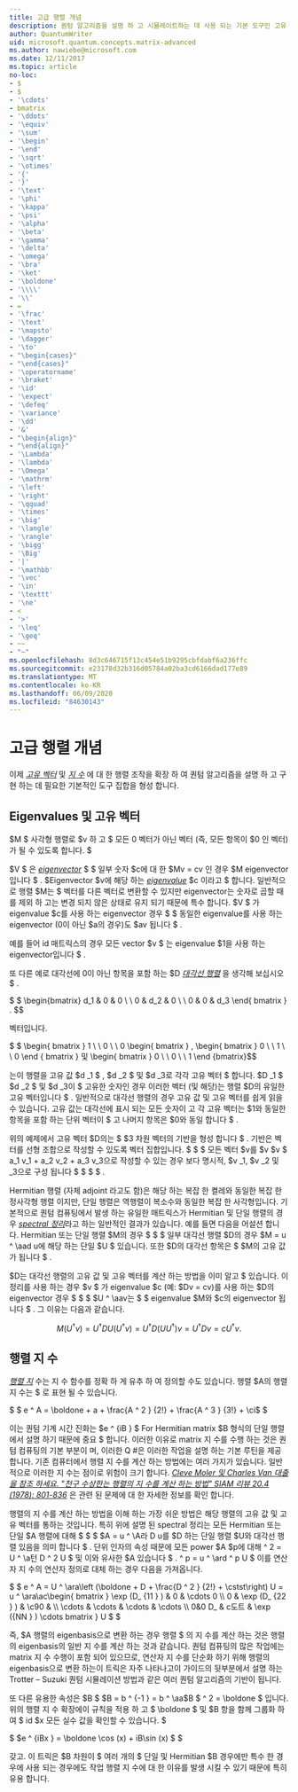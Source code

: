 ```yaml
---
title: 고급 행렬 개념
description: 퀀텀 알고리즘을 설명 하 고 시뮬레이트하는 데 사용 되는 기본 도구인 고유 벡터, eigenvalues 및 matrix 지 수에 대해 알아봅니다.
author: QuantumWriter
uid: microsoft.quantum.concepts.matrix-advanced
ms.author: nawiebe@microsoft.com
ms.date: 12/11/2017
ms.topic: article
no-loc:
- $
- $
- '\cdots'
- bmatrix
- '\ddots'
- '\equiv'
- '\sum'
- '\begin'
- '\end'
- '\sqrt'
- '\otimes'
- '{'
- '}'
- '\text'
- '\phi'
- '\kappa'
- '\psi'
- '\alpha'
- '\beta'
- '\gamma'
- '\delta'
- '\omega'
- '\bra'
- '\ket'
- '\boldone'
- '\\\\'
- '\\'
- =
- '\frac'
- '\text'
- '\mapsto'
- '\dagger'
- '\to'
- "\begin{cases}"
- "\end{cases}"
- '\operatorname'
- '\braket'
- '\id'
- '\expect'
- '\defeq'
- '\variance'
- '\dd'
- '&'
- "\begin{align}"
- "\end{align}"
- '\Lambda'
- '\lambda'
- '\Omega'
- '\mathrm'
- '\left'
- '\right'
- '\qquad'
- '\times'
- '\big'
- '\langle'
- '\rangle'
- '\bigg'
- '\Big'
- '|'
- '\mathbb'
- '\vec'
- '\in'
- '\texttt'
- '\ne'
- <
- '>'
- '\leq'
- '\geq'
- ~~
- "~"
ms.openlocfilehash: 8d3c646715f13c454e51b9295cbfdabf6a236ffc
ms.sourcegitcommit: e23178d32b316d05784a02ba3cd6166dad177e89
ms.translationtype: MT
ms.contentlocale: ko-KR
ms.lasthandoff: 06/09/2020
ms.locfileid: "84630143"
---
```

# <a name="advanced-matrix-concepts"></a>고급 행렬 개념 #

이제 [*고유 벡터*](https://en.wikipedia.org/wiki/Eigenvalues_and_eigenvectors) 및 [*지 수*](https://en.wikipedia.org/wiki/Matrix_exponential) 에 대 한 행렬 조작을 확장 하 여 퀀텀 알고리즘을 설명 하 고 구현 하는 데 필요한 기본적인 도구 집합을 형성 합니다.

## <a name="eigenvalues-and-eigenvectors"></a>Eigenvalues 및 고유 벡터 ##

$M $ 사각형 행렬로 $v 하 고 $ 모든 0 벡터가 아닌 벡터 (즉, 모든 항목이 $0 인 벡터)가 될 수 있도록 합니다. $

$V $ 은 [*eigenvector*](https://en.wikipedia.org/wiki/Eigenvalues_and_eigenvectors) $ $ 일부 숫자 $c에 대 한 $Mv = cv 인 경우 $M eigenvector입니다 $ . $Eigenvector $v에 해당 하는 [*eigenvalue*](https://en.wikipedia.org/wiki/Eigenvalues_and_eigenvectors) $c 이라고 $ 합니다. 일반적으로 행렬 $M는 $ 벡터를 다른 벡터로 변환할 수 있지만 eigenvector는 숫자로 곱할 때를 제외 하 고는 변경 되지 않은 상태로 유지 되기 때문에 특수 합니다. $V $ 가 eigenvalue $c를 사용 하는 eigenvector 경우 $ $ 동일한 eigenvalue를 사용 하는 eigenvector (0이 아닌 $a의 경우)도 $av 됩니다 $ .

예를 들어 id 매트릭스의 경우 모든 vector $v $ 는 eigenvalue $1을 사용 하는 eigenvector입니다 $ .

또 다른 예로 대각선에 0이 아닌 항목을 포함 하는 $D [*대각선 행렬*](https://en.wikipedia.org/wiki/Diagonal_matrix) 을 생각해 보십시오 $ .

$ $ \begin{bmatrix}
d_1 & 0 & 0 \\ \\ 0 & d_2 & 0 \\ \\ 0 & 0 & d_3 \end{ bmatrix } .
$$

벡터입니다.

$ $ \begin{ bmatrix } 1 \\ \\ 0 \\ \\ 0 \begin{ bmatrix } , \begin{ bmatrix } 0 \\ \\ 1 \\ \\ 0 \end { bmatrix } 및 \begin{ bmatrix } 0 \\ \\ 0 \\ \\ 1 \end {bmatrix}$$

는이 행렬을 고유 값 $d _1 $ , $d _2 $ 및 $d _3로 각각 고유 벡터 $ 합니다. $D _1 $ $d _2 $ 및 $d _3이 $ 고유한 숫자인 경우 이러한 벡터 (및 해당)는 행렬 $D의 유일한 고유 벡터입니다 $ . 일반적으로 대각선 행렬의 경우 고유 값 및 고유 벡터를 쉽게 읽을 수 있습니다. 고유 값는 대각선에 표시 되는 모든 숫자이 고 각 고유 벡터는 $1와 동일한 항목을 포함 하는 단위 벡터이 $ 고 나머지 항목은 $0와 동일 합니다 $ .

위의 예제에서 고유 벡터 $D의는 $ $3 차원 벡터의 기반을 형성 합니다 $ . 기반은 벡터를 선형 조합으로 작성할 수 있도록 벡터 집합입니다. $ $ $ 모든 벡터 $v를 $v $v $ a_1 v_1 + a_2 v_2 + a_3 v_3으로 작성할 수 있는 경우 보다 명시적, $v _1, $v _2 및 _3으로 구성 됩니다 $ $ $ $ .

Hermitian 행렬 (자체 adjoint 라고도 함)은 해당 하는 복잡 한 켤레와 동일한 복잡 한 정사각형 행렬 이지만, 단일 행렬은 역행렬이 복소수와 동일한 복잡 한 사각형입니다.
기본적으로 퀀텀 컴퓨팅에서 발생 하는 유일한 매트릭스가 Hermitian 및 단일 행렬의 경우 [*spectral 정리*](https://en.wikipedia.org/wiki/Spectral_theorem)라고 하는 일반적인 결과가 있습니다. 예를 들면 다음을 어설션 합니다. Hermitian 또는 단일 행렬 $M의 경우 $ $ $ 일부 대각선 행렬 $D의 경우 $M = u ^ \aad u에 해당 하는 단일 $U $ 있습니다. 또한 $D의 대각선 항목은 $ $M의 고유 값가 됩니다 $ .

$D는 대각선 행렬의 고유 값 및 고유 벡터를 계산 하는 방법을 이미 알고 $ 있습니다. 이 정리를 사용 하는 경우 $v $ 가 eigenvalue $c (예: $Dv = cv)를 사용 하는 $D의 eigenvector 경우 $ $ $ $U ^ \aav는 $ $ eigenvalue $M와 $c의 eigenvector 됩니다 $ . 그 이유는 다음과 같습니다.

$$M(U^\dagger v) = U^\dagger D U  (U^\dagger v) =U^\dagger D (U  U^\dagger) v = U^\dagger D v = c U^\dagger v.$$

## <a name="matrix-exponentials"></a>행렬 지 수
[*행렬 지*](https://en.wikipedia.org/wiki/Matrix_exponential) 수는 지 수 함수를 정확 하 게 유추 하 여 정의할 수도 있습니다.  행렬 $A의 행렬 지 수는 $ 로 표현 될 수 있습니다.

$ $ e ^ A = \boldone + a + \frac{A ^ 2 } {2!} + \frac{A ^ 3 } {3!} + \ci$ $

이는 퀀텀 기계 시간 진화는 $e ^ {iB } $ For Hermitian matrix $B 형식의 단일 행렬에서 설명 하기 때문에 중요 $ 합니다.  이러한 이유로 matrix 지 수를 수행 하는 것은 퀀텀 컴퓨팅의 기본 부분이 며, 이러한 Q #은 이러한 작업을 설명 하는 기본 루틴을 제공 합니다.
기존 컴퓨터에서 행렬 지 수를 계산 하는 방법에는 여러 가지가 있습니다. 일반적으로 이러한 지 수는 점이로 위험이 크기 합니다.  [*Cleve Moler 및 Charles Van 대출을 참조 하세요. "천구 수상한는 행렬의 지 수를 계산 하는 방법" SIAM 리뷰 20.4 (1978): 801-836*](https://doi.org/10.1137/S00361445024180) 은 관련 된 문제에 대 한 자세한 정보를 확인 합니다.

행렬의 지 수를 계산 하는 방법을 이해 하는 가장 쉬운 방법은 해당 행렬의 고유 값 및 고유 벡터를 통하는 것입니다.  특히 위에 설명 된 spectral 정리는 모든 Hermitian 또는 단일 $A 행렬에 대해 $ $ $ $A = u ^ \A라 D u를 $D 하는 단일 행렬 $U와 대각선 행렬 있음을 의미 합니다 $ .  단위 인자의 속성 때문에 모든 power $A $p에 대해 ^ 2 = U ^ \a턴 D ^ 2 U $ 및 이와 유사한 $A 있습니다 $ . ^ p = u ^ \ard ^ p U $  이를 연산자 지 수의 연산자 정의로 대체 하는 경우 다음을 가져옵니다.

$ $ e ^ A = U ^ \ara\left (\boldone + D + \frac{D ^ 2 } {2!} + \cstst\right) U = u ^ \ara\ac\begin{ bmatrix } \exp (D_ {11 } ) & 0 & \cdots 0 \\\\ 0 & \exp (D_ {22 } ) & \c90 & \\\\ \cdots & \cdots & \cdots & \cdots \\\\ 0&0 D_ & c도트 & \exp ({NN } ) \cdots bmatrix } U $ $

즉, $A 행렬의 eigenbasis으로 변환 하는 경우 행렬 $ 의 지 수를 계산 하는 것은 행렬의 eigenbasis의 일반 지 수를 계산 하는 것과 같습니다.  퀀텀 컴퓨팅의 많은 작업에는 matrix 지 수 수행이 포함 되어 있으므로, 연산자 지 수를 단순화 하기 위해 행렬의 eigenbasis으로 변환 하는이 트릭은 자주 나타나고이 가이드의 뒷부분에서 설명 하는 Trotter – Suzuki 퀀텀 시뮬레이션 방법과 같은 여러 퀀텀 알고리즘의 기반이 됩니다.

또 다른 유용한 속성은 $B $ $B = b ^ {-1 } = b ^ \aa$B $ ^ 2 = \boldone $ 입니다. 위의 행렬 지 수 확장에이 규칙을 적용 하 고 $ \boldone $ 및 $B 항을 함께 그룹화 하 여 $ id $x 모든 실수 값을 확인할 수 있습니다. $

$ $e ^ {iBx } = \boldone \cos (x) + iB\sin (x) $ $


갖고. 이 트릭은 $B 차원이 $ 여러 개의 $ 단일 및 Hermitian $B 경우에만 특수 한 경우에 사용 되는 경우에도 작업 행렬 지 수에 대 한 이유를 발생 시킬 수 있기 때문에 특히 유용 합니다.
